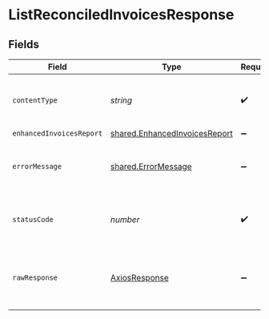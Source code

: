# ListReconciledInvoicesResponse


## Fields

| Field                                                                                 | Type                                                                                  | Required                                                                              | Description                                                                           |
| ------------------------------------------------------------------------------------- | ------------------------------------------------------------------------------------- | ------------------------------------------------------------------------------------- | ------------------------------------------------------------------------------------- |
| `contentType`                                                                         | *string*                                                                              | :heavy_check_mark:                                                                    | HTTP response content type for this operation                                         |
| `enhancedInvoicesReport`                                                              | [shared.EnhancedInvoicesReport](../../../sdk/models/shared/enhancedinvoicesreport.md) | :heavy_minus_sign:                                                                    | OK                                                                                    |
| `errorMessage`                                                                        | [shared.ErrorMessage](../../../sdk/models/shared/errormessage.md)                     | :heavy_minus_sign:                                                                    | Your `query` parameter was not correctly formed                                       |
| `statusCode`                                                                          | *number*                                                                              | :heavy_check_mark:                                                                    | HTTP response status code for this operation                                          |
| `rawResponse`                                                                         | [AxiosResponse](https://axios-http.com/docs/res_schema)                               | :heavy_minus_sign:                                                                    | Raw HTTP response; suitable for custom response parsing                               |